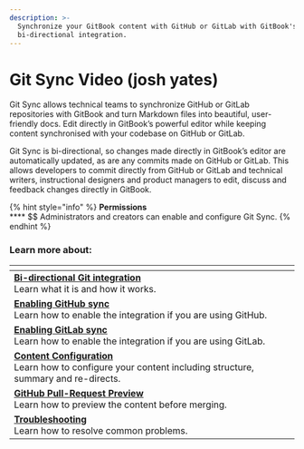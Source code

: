 ```yaml
---
description: >-
  Synchronize your GitBook content with GitHub or GitLab with GitBook's
  bi-directional integration.
---
```


# Git Sync Video (josh yates)

Git Sync allows technical teams to synchronize GitHub or GitLab repositories with GitBook and turn Markdown files into beautiful, user-friendly docs. Edit directly in GitBook’s powerful editor while keeping content synchronised with your codebase on GitHub or GitLab.

Git Sync is bi-directional, so changes made directly in GitBook’s editor are automatically updated, as are any commits made on GitHub or GitLab. This allows developers to commit directly from GitHub or GitLab and technical writers, instructional designers and product managers to edit, discuss and feedback changes directly in GitBook.

{% hint style="info" %}
**Permissions**\
\*\*\*\* \$$ Administrators and creators can enable and configure Git Sync.
{% endhint %}

### Learn more about:

<table data-view="cards"><thead><tr><th></th></tr></thead><tbody><tr><td><a href="bi-directional-git-integration.md"><strong>Bi-directional Git integration</strong></a><br>Learn what it is and how it works.</td></tr><tr><td><a href="enabling-github-sync.md"><strong>Enabling GitHub sync</strong></a><br>Learn how to enable the integration if you are using GitHub.</td></tr><tr><td><a href="enabling-gitlab-sync.md"><strong>Enabling GitLab sync</strong></a><br>Learn how to enable the integration if you are using GitLab.</td></tr><tr><td><a href="content-configuration.md"><strong>Content Configuration</strong></a><br>Learn how to configure your content including structure, summary and re-directs.</td></tr><tr><td><a href="github-pull-request-preview.md"><strong>GitHub Pull-Request Preview</strong></a><br>Learn how to preview the content before merging.</td></tr><tr><td><a href="troubleshooting.md"><strong>Troubleshooting</strong></a><br>Learn how to resolve common problems.</td></tr></tbody></table>
